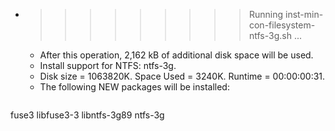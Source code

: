 * >>>>>>>>> Running inst-min-con-filesystem-ntfs-3g.sh ...
  * After this operation, 2,162 kB of additional disk space will be used.
  * Install support for NTFS: ntfs-3g.
  * Disk size = 1063820K. Space Used = 3240K. Runtime = 00:00:00:31.
  * The following NEW packages will be installed:
  ```bash
fuse3 libfuse3-3 libntfs-3g89 ntfs-3g
  ```
